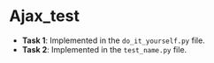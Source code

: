 # Ajax_test
- **Task 1**: Implemented in the `do_it_yourself.py` file.
- **Task 2**: Implemented in the `test_name.py` file.
